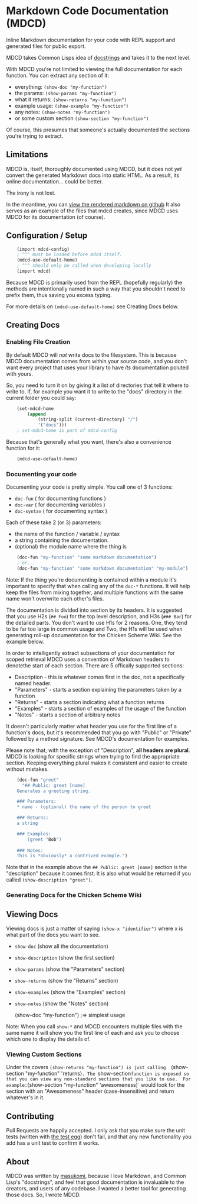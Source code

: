 # Markdown Code Documentation (MDCD)

Inline Markdown documentation for your code with REPL support and generated
files for public export.

MDCD takes Common Lisps idea of [docstrings](http://en.wikipedia.org/wiki/Docstring#Lisp) 
and takes it to the next level. 

With MDCD you're not limited to viewing the full documentation for each function. 
You can extract any section of it: 

* everything: `(show-doc "my-function")`
* the params: `(show-params "my-function")` 
* what it returns: `(show-returns "my-function")`
* example usage: `(show-example "my-function")`
* any notes: `(show-notes "my-function")`
* or some custom section `(show-section "my-function")`

Of course, this presumes that someone's actually documented the sections you're
trying to extract.

## Limitations
MDCD is, itself, thoroughly documented using MDCD, but it does not 
*yet* convert the generated Markdown docs into static HTML. As a 
result, its online documentation... could be better.

The irony is not lost. 

In the meantime, you can [view the rendered markdown on github](https://github.com/masukomi/mdcd/tree/master/docs/functions) It also serves as an example of 
the files that mdcd creates, since MDCD uses MDCD for its documentation (of
course).


## Configuration / Setup

```scheme
	(import mdcd-config) 
	; ^^^ must be loaded before mdcd itself.
	(mdcd-use-default-home) 
	; ^^^ should only be called when developing locally
	(import mdcd)
```

Because MDCD is primarily used from the REPL (hopefully regularly)
the methods are intentionally named in such a way that you shouldn't 
need to prefix them, thus saving you excess typing.

For more details on `(mdcd-use-default-home)` see Creating Docs below.


## Creating Docs

### Enabling File Creation
By default MDCD will _not_ write docs to the filesystem. This is because 
MDCD documentation comes from within your source code, and you
don't want every project that uses your library to have _its_ documentation
poluted with yours. 

So, you need to turn it on by giving it a list of directories that tell it
where to write to. If, for example you want it to write to the "docs" 
directory in the current folder you could say: 

```scheme
	(set-mdcd-home 
		(append 
			(string-split (current-directory) "/")
			'("docs")))
	; set-mdcd-home is part of mdcd-config
```

Because that's generally what you want, there's also a convenience function for
it:

```scheme
	(mdcd-use-default-home)
```

### Documenting your code

Documenting your code is pretty simple. You call one of 3 functions: 

* `doc-fun` ( for documenting functions )
* `doc-var` ( for documenting variables )
* `doc-syntax` ( for documenting syntax )

Each of these take 2 (or 3) parameters: 

* the name of the function / variable / syntax
* a string containing the documentation.
* (optional) the module name where the thing is

```scheme
	(doc-fun "my-function" "some markdown documentation")
	; or...
	(doc-fun "my-function" "some markdown documentation" "my-module")
```

Note: If the thing you're documenting is contained within a module it's important
to specify that when calling any of the `doc-*` functions. It will help keep the
files from mixing together, and multiple functions with the same name won't
overwrite each other's files.

The documentation is divided into section by its headers. It is suggested that
you use H2s (`## Foo`) for the top level description, and H3s (`### Bar`) for 
the detailed parts. You don't want to use H1s for 2 reasons. One, they tend to
be far too large in common usage and Two, the H1s will be used when generating
roll-up documentation for the Chicken Scheme Wiki. See the example below.

In order to intelligently extract subsections of your documentation for scoped 
retrieval MDCD uses a convention of Markdown headers to denotethe start of each 
section. There are 5 offically supported sections: 

* Description - this is whatever comes first in the doc, not a specifically
  named header.
* "Parameters" - starts a section explaining the parameters
  taken by a function
* "Returns" - starts a section indicating what a function returns
* "Examples" - starts a section of examples of the usage of the function
* "Notes" - starts a section of arbitrary notes

It doesn't particularly matter what header you use for the first 
line of a function's docs, but it's recommended that you go with 
"Public" or "Private" followed by a method signature. See MDCD's 
documentation for examples.

Please note that, with the exception of "Description", **all headers are plural**.
MDCD is looking for specific strings when trying to find the appropriate
section. Keeping everything plural makes it consistent and easier to create
without mistakes.

```scheme
	(doc-fun "greet"
	  "## Public: greet [name]
	Generates a greeting string.

	### Parameters:
	* name - (optional) the name of the person to greet

	### Returns:
	a string

	### Examples:
	    (greet "Bob")
	
	### Notes:
	This is *obviously* a contrived example.")
```

Note that in the example above the `## Public: greet [name]` section is the 
"description" because it comes first. It is also what would be returned if 
you called `(show-description "greet")`.


### Generating Docs for the Chicken Scheme Wiki



## Viewing Docs
Viewing docs is just a matter of saying `(show-x "identifier")` where x is what
part of the docs you want to see.

* `show-doc` (show all the documentation)
* `show-description` (show the first section)
* `show-params` (show the "Parameters" section)
* `show-returns` (show the "Returns" section)
* `show-examples` (show the "Examples" section)
* `show-notes` (show the "Notes" section)


	(show-doc "my-function") ;=> simplest usage 

Note: When you call `show-*` and MDCD encounters multiple files with the same 
name it will show you the first line of each and ask you to choose which one to 
display the details of.

### Viewing Custom Sections

Under the covers `(show-returns "my-function") is just calling 
`(show-section "my-function" 'returns)`. The `show-section` function is
exposed so that you can view any non-standard sections that you like to use. 
For example: `(show-section "my-function" 'awesomeness)` would look for the
section with an "Awesomeness" header (case-insensitive) and return whatever's 
in it.


## Contributing
Pull Requests are happily accepted. I only ask that you make sure the unit tests 
(written with [the test egg](http://wiki.call-cc.org/eggref/4/test)) don't fail, 
and that any new functionality you add has a unit test to confirm it works. 

## About
MDCD was written by [masukomi](http://masukomi.org), because I love Markdown,
and Common Lisp's "docstrings", and feel that good documentation is invaluable 
to the creators, and users of any codebase. I wanted a better
tool for generating those docs. So, I wrote MDCD.

